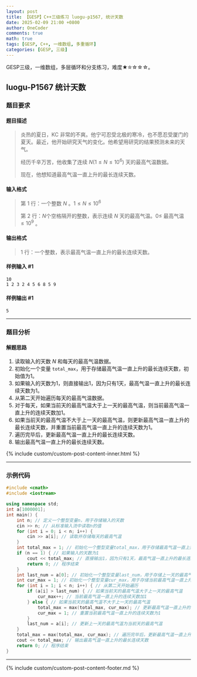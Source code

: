```yaml
---
layout: post
title: 【GESP】C++三级练习 luogu-p1567, 统计天数
date: 2025-02-09 21:00 +0800
author: OneCoder
comments: true
math: true
tags: [GESP, C++, 一维数组, 多重循环]
categories: [GESP, 三级]
---
```

GESP三级，一维数组，多层循环和分支练习，难度★✮☆☆☆。

<!--more-->

## luogu-P1567 统计天数

### 题目要求

#### 题目描述

>炎热的夏日，KC 非常的不爽。他宁可忍受北极的寒冷，也不愿忍受厦门的夏天。最近，他开始研究天气的变化。他希望用研究的结果预测未来的天气。
>
>经历千辛万苦，他收集了连续 $N(1 \leq N \leq 10^6)$ 天的最高气温数据。
>
>现在，他想知道最高气温一直上升的最长连续天数。

#### 输入格式

>第 1 行：一个整数 $N$ 。$1 \leq N \leq 10^6$
>
>第 2 行：$N$个空格隔开的整数，表示连续 $N$ 天的最高气温。$0 \leq$ 最高气温 $\leq 10^9$ 。

#### 输出格式

>1 行：一个整数，表示最高气温一直上升的最长连续天数。

#### 样例输入 #1

```console
10
1 2 3 2 4 5 6 8 5 9
```

#### 样例输出 #1

```console
5
```

---

### 题目分析

#### 解题思路

1. 读取输入的天数 $N$ 和每天的最高气温数据。
2. 初始化一个变量 `total_max`，用于存储最高气温一直上升的最长连续天数，初始值为1。
3. 如果输入的天数为1，则直接输出1，因为只有1天，最高气温一直上升的最长连续天数为1。
4. 从第二天开始遍历每天的最高气温数据。
5. 对于每天，如果当前天的最高气温大于上一天的最高气温，则当前最高气温一直上升的连续天数加1。
6. 如果当前天的最高气温不大于上一天的最高气温，则更新最高气温一直上升的最长连续天数，并重置当前最高气温一直上升的连续天数为1。
7. 遍历完毕后，更新最高气温一直上升的最长连续天数。
8. 输出最高气温一直上升的最长连续天数。

{% include custom/custom-post-content-inner.html %}

---

### 示例代码

```cpp
#include <cmath>
#include <iostream>

using namespace std;
int a[1000001];
int main() {
    int n; // 定义一个整型变量n，用于存储输入的天数
    cin >> n; // 从标准输入流中读取n的值
    for (int i = 0; i < n; i++) {
        cin >> a[i]; // 读取并存储每天的最高气温
    }
    int total_max = 1; // 初始化一个整型变量total_max，用于存储最高气温一直上升的最长连续天数，初始值为1
    if (n == 1) { // 如果输入的天数为1
        cout << total_max; // 直接输出1，因为只有1天，最高气温一直上升的最长连续天数为1
        return 0; // 程序结束
    }
    int last_num = a[0]; // 初始化一个整型变量last_num，用于存储上一天的最高气温，初始值为第一天的最高气温
    int cur_max = 1; // 初始化一个整型变量cur_max，用于存储当前最高气温一直上升的连续天数，初始值为1
    for (int i = 1; i < n; i++) { // 从第二天开始遍历
        if (a[i] > last_num) { // 如果当前天的最高气温大于上一天的最高气温
            cur_max++; // 当前最高气温一直上升的连续天数加1
        } else { // 如果当前天的最高气温不大于上一天的最高气温
            total_max = max(total_max, cur_max); // 更新最高气温一直上升的最长连续天数
            cur_max = 1; // 重置当前最高气温一直上升的连续天数为1
        }
        last_num = a[i]; // 更新上一天的最高气温为当前天的最高气温
    }
    total_max = max(total_max, cur_max); // 遍历完毕后，更新最高气温一直上升的最长连续天数
    cout << total_max; // 输出最高气温一直上升的最长连续天数
    return 0; // 程序结束
}
```

---

{% include custom/custom-post-content-footer.md %}
